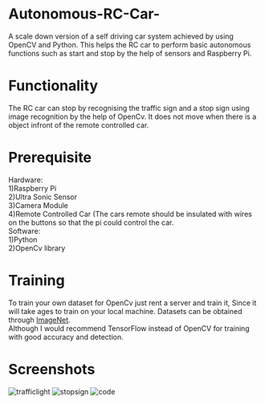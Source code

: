 # Autonomous-RC-Car-
A scale down version of a self driving car system achieved by using OpenCV and Python. This helps the RC car to perform basic autonomous functions such as start and stop by the help of sensors and Raspberry Pi.
# Functionality
The RC car can stop by recognising the traffic sign and a stop sign using image recognition by the help of OpenCv. 
It does not move when there is a object infront of the remote controlled car.

# Prerequisite
  Hardware:<br/>
   1)Raspberry Pi<br/>
   2)Ultra Sonic Sensor<br/>
   3)Camera Module<br/>
   4)Remote Controlled Car (The cars remote should be insulated with wires on the buttons so that the pi could control the car.<br/>
  Software:<br/>
   1)Python<br/>
   2)OpenCv library<br/>
# Training
  To train your own dataset for OpenCv just rent a server and train it, Since it will take ages to train on your local machine. Datasets can be obtained through [ImageNet](http://image-net.org/index).<br/> Although I would recommend TensorFlow instead of OpenCV for training with good accuracy and detection.
  
# Screenshots
![trafficlight](https://user-images.githubusercontent.com/12658863/37247759-5f19c3a4-2475-11e8-92d4-6c9a4e2a640d.JPG) ![stopsign](https://user-images.githubusercontent.com/12658863/37247765-79ee5ce4-2475-11e8-96f2-88cfdc45348a.JPG) ![code](https://user-images.githubusercontent.com/12658863/37247771-934c2f72-2475-11e8-977c-d1b9dd06e912.JPG)
